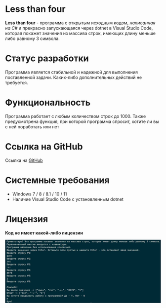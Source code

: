 # Less than four

__Less than four__ - программа с открытым исходным кодом, *написанная на C#* и прекрасно запускающаяся через dotnet в Visual Studio Code, которая покажет значения из массива строк, имеющих длину меньше либо равному 3 символа.

# Статус разработки

Программа является стабильной и надежной для выполнения поставленной задачи. Каких-либо дополнительных действий не требуется. 

# Функциональность

Программа работает с любым количеством строк до 1000. Также предусмотрена функция, при которой программа спросит, хотите ли вы с ней поработать или нет

# Ссылка на GitHub

Ссылка на [GitHub](https://github.com/Lexskop/finalVerificationWorkGB1)

# Системные требования

+ Windows 7 / 8 / 8.1 / 10 / 11
+ Наличие Visual Studio Code с установленным dotnet

# Лицензия

__Код не имеет какой-либо лицензии__

![Скриншот работы программы](1.jpg)
